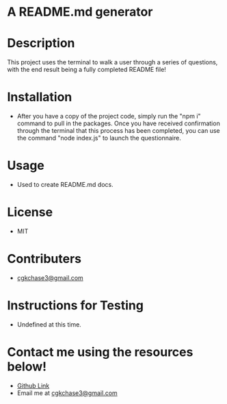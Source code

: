 # A README.md generator 
  # Description 
  This project uses the terminal to walk a user through a series of questions, with the end result being a fully completed README file! 

  # Installation
  * After you have a copy of the project code, simply run the "npm i" command to pull in the packages. Once you have received confirmation through the terminal that this process has been completed, you can use the command "node index.js" to launch the questionnaire. 
  # Usage
  * Used to create README.md docs. 
  # License
  * MIT 
  # Contributers
  * cgkchase3@gmail.com 
  # Instructions for Testing
  * Undefined at this time. 
  # Contact me using the resources below!
  * [Github Link](https://github.com/undefined)
  * Email me at cgkchase3@gmail.com
 